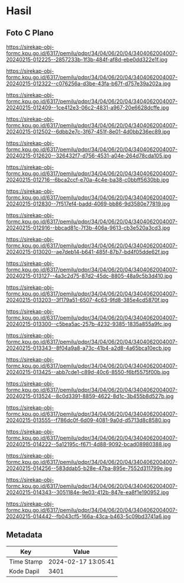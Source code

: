 # Hasil

## Foto C Plano

https://sirekap-obj-formc.kpu.go.id/6317/pemilu/pdpr/34/04/06/20/04/3404062004007-20240215-012225--2857233b-1f3b-484f-af8d-ebe0dd322e1f.jpg

https://sirekap-obj-formc.kpu.go.id/6317/pemilu/pdpr/34/04/06/20/04/3404062004007-20240215-012322--c076256a-d3be-43fa-b67f-d757e39a202a.jpg

https://sirekap-obj-formc.kpu.go.id/6317/pemilu/pdpr/34/04/06/20/04/3404062004007-20240215-012409--1ce412e3-06c2-4831-a967-20e6628dcffe.jpg

https://sirekap-obj-formc.kpu.go.id/6317/pemilu/pdpr/34/04/06/20/04/3404062004007-20240215-012502--6dbb2e7c-3f67-451f-8e01-4d0bb236ec89.jpg

https://sirekap-obj-formc.kpu.go.id/6317/pemilu/pdpr/34/04/06/20/04/3404062004007-20240215-012620--326432f7-d756-4531-a04e-264d78cda105.jpg

https://sirekap-obj-formc.kpu.go.id/6317/pemilu/pdpr/34/04/06/20/04/3404062004007-20240215-012716--6bca2ccf-e70a-4c4e-ba38-c0bbff5630bb.jpg

https://sirekap-obj-formc.kpu.go.id/6317/pemilu/pdpr/34/04/06/20/04/3404062004007-20240215-012830--7f517ef4-badd-4069-bb86-9d3580e77819.jpg

https://sirekap-obj-formc.kpu.go.id/6317/pemilu/pdpr/34/04/06/20/04/3404062004007-20240215-012916--bbcad81c-7f3b-406a-9613-cb3e520a3cd3.jpg

https://sirekap-obj-formc.kpu.go.id/6317/pemilu/pdpr/34/04/06/20/04/3404062004007-20240215-013020--ae7deb14-b641-485f-87b7-bd4f05dde62f.jpg

https://sirekap-obj-formc.kpu.go.id/6317/pemilu/pdpr/34/04/06/20/04/3404062004007-20240215-013127--4a3c2d75-87d2-45dc-8805-48a9c5b3d410.jpg

https://sirekap-obj-formc.kpu.go.id/6317/pemilu/pdpr/34/04/06/20/04/3404062004007-20240215-013203--3f179a51-6507-4c63-9fd8-385e4cd5870f.jpg

https://sirekap-obj-formc.kpu.go.id/6317/pemilu/pdpr/34/04/06/20/04/3404062004007-20240215-013300--c5bea5ac-257b-4232-9385-1835a855a9fc.jpg

https://sirekap-obj-formc.kpu.go.id/6317/pemilu/pdpr/34/04/06/20/04/3404062004007-20240215-013343--8f04a9a8-a73c-41b4-a2d8-4a65bca10ecb.jpg

https://sirekap-obj-formc.kpu.go.id/6317/pemilu/pdpr/34/04/06/20/04/3404062004007-20240215-013425--abb7cde1-c89d-40c6-8550-f6bf5575f00b.jpg

https://sirekap-obj-formc.kpu.go.id/6317/pemilu/pdpr/34/04/06/20/04/3404062004007-20240215-013524--8c0d3391-8859-4622-8d1c-3b455b8d527b.jpg

https://sirekap-obj-formc.kpu.go.id/6317/pemilu/pdpr/34/04/06/20/04/3404062004007-20240215-013555--f786dc0f-6d09-4081-9a0d-d5713d8c8580.jpg

https://sirekap-obj-formc.kpu.go.id/6317/pemilu/pdpr/34/04/06/20/04/3404062004007-20240215-014222--5a12195c-f671-4d88-9092-bcad08980388.jpg

https://sirekap-obj-formc.kpu.go.id/6317/pemilu/pdpr/34/04/06/20/04/3404062004007-20240215-014256--583ddab5-b28e-47ba-895e-7552d311799e.jpg

https://sirekap-obj-formc.kpu.go.id/6317/pemilu/pdpr/34/04/06/20/04/3404062004007-20240215-014343--3051184e-9e03-412b-847e-ea8f1e190952.jpg

https://sirekap-obj-formc.kpu.go.id/6317/pemilu/pdpr/34/04/06/20/04/3404062004007-20240215-014442--fb043cf5-166a-43ca-b463-5c09bd3741a6.jpg


## Metadata

| Key        | Value               |
| ---------- | ------------------- |
| Time Stamp | 2024-02-17 13:05:41 |
| Kode Dapil | 3401                |




